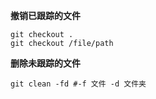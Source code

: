 <!--
 * @Author: your name
 * @Date: 2020-06-12 17:08:31
 * @LastEditTime: 2020-06-12 17:10:13
 * @LastEditors: Please set LastEditors
 * @Description: In User Settings Edit
 * @FilePath: \git_articles\articles\git\常用命令.md
--> 

**撤销已跟踪的文件**

```
git checkout .
git checkout /file/path
```

**删除未跟踪的文件**

```
git clean -fd #-f 文件 -d 文件夹
```
